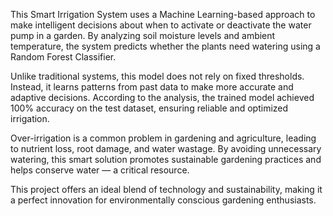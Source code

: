 This Smart Irrigation System uses a Machine Learning-based approach to make intelligent decisions about when to activate or deactivate the water pump in a garden. By analyzing soil moisture levels and ambient temperature, the system predicts whether the plants need watering using a Random Forest Classifier.

Unlike traditional systems, this model does not rely on fixed thresholds. Instead, it learns patterns from past data to make more accurate and adaptive decisions. According to the analysis, the trained model achieved 100% accuracy on the test dataset, ensuring reliable and optimized irrigation.

Over-irrigation is a common problem in gardening and agriculture, leading to nutrient loss, root damage, and water wastage. By avoiding unnecessary watering, this smart solution promotes sustainable gardening practices and helps conserve water — a critical resource.

This project offers an ideal blend of technology and sustainability, making it a perfect innovation for environmentally conscious gardening enthusiasts.
